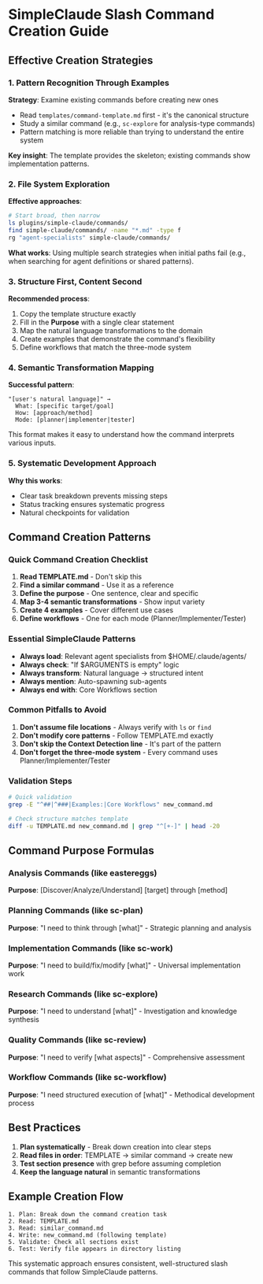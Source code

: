 # SimpleClaude Slash Command Creation Guide

## Effective Creation Strategies

### 1. Pattern Recognition Through Examples

**Strategy**: Examine existing commands before creating new ones

- Read `templates/command-template.md` first - it's the canonical structure
- Study a similar command (e.g., `sc-explore` for analysis-type commands)
- Pattern matching is more reliable than trying to understand the entire system

**Key insight**: The template provides the skeleton; existing commands show implementation patterns.

### 2. File System Exploration

**Effective approaches**:

```bash
# Start broad, then narrow
ls plugins/simple-claude/commands/
find simple-claude/commands/ -name "*.md" -type f
rg "agent-specialists" simple-claude/commands/
```

**What works**: Using multiple search strategies when initial paths fail (e.g., when searching for agent definitions or shared patterns).

### 3. Structure First, Content Second

**Recommended process**:

1. Copy the template structure exactly
2. Fill in the **Purpose** with a single clear statement
3. Map the natural language transformations to the domain
4. Create examples that demonstrate the command's flexibility
5. Define workflows that match the three-mode system

### 4. Semantic Transformation Mapping

**Successful pattern**:

```
"[user's natural language]" →
  What: [specific target/goal]
  How: [approach/method]
  Mode: [planner|implementer|tester]
```

This format makes it easy to understand how the command interprets various inputs.

### 5. Systematic Development Approach

**Why this works**:

- Clear task breakdown prevents missing steps
- Status tracking ensures systematic progress
- Natural checkpoints for validation

## Command Creation Patterns

### Quick Command Creation Checklist

1. **Read TEMPLATE.md** - Don't skip this
2. **Find a similar command** - Use it as a reference
3. **Define the purpose** - One sentence, clear and specific
4. **Map 3-4 semantic transformations** - Show input variety
5. **Create 4 examples** - Cover different use cases
6. **Define workflows** - One for each mode (Planner/Implementer/Tester)

### Essential SimpleClaude Patterns

- **Always load**: Relevant agent specialists from $HOME/.claude/agents/
- **Always check**: "If $ARGUMENTS is empty" logic
- **Always transform**: Natural language → structured intent
- **Always mention**: Auto-spawning sub-agents
- **Always end with**: Core Workflows section

### Common Pitfalls to Avoid

1. **Don't assume file locations** - Always verify with `ls` or `find`
2. **Don't modify core patterns** - Follow TEMPLATE.md exactly
3. **Don't skip the Context Detection line** - It's part of the pattern
4. **Don't forget the three-mode system** - Every command uses Planner/Implementer/Tester

### Validation Steps

```bash
# Quick validation
grep -E "^##|^###|Examples:|Core Workflows" new_command.md

# Check structure matches template
diff -u TEMPLATE.md new_command.md | grep "^[+-]" | head -20
```

## Command Purpose Formulas

### Analysis Commands (like eastereggs)

**Purpose**: [Discover/Analyze/Understand] [target] through [method]

### Planning Commands (like sc-plan)

**Purpose**: "I need to think through [what]" - Strategic planning and analysis

### Implementation Commands (like sc-work)

**Purpose**: "I need to build/fix/modify [what]" - Universal implementation work

### Research Commands (like sc-explore)

**Purpose**: "I need to understand [what]" - Investigation and knowledge synthesis

### Quality Commands (like sc-review)

**Purpose**: "I need to verify [what aspects]" - Comprehensive assessment

### Workflow Commands (like sc-workflow)

**Purpose**: "I need structured execution of [what]" - Methodical development process

## Best Practices

1. **Plan systematically** - Break down creation into clear steps
2. **Read files in order**: TEMPLATE → similar command → create new
3. **Test section presence** with grep before assuming completion
4. **Keep the language natural** in semantic transformations

## Example Creation Flow

```
1. Plan: Break down the command creation task
2. Read: TEMPLATE.md
3. Read: similar_command.md
4. Write: new_command.md (following template)
5. Validate: Check all sections exist
6. Test: Verify file appears in directory listing
```

This systematic approach ensures consistent, well-structured slash commands that follow SimpleClaude patterns.
